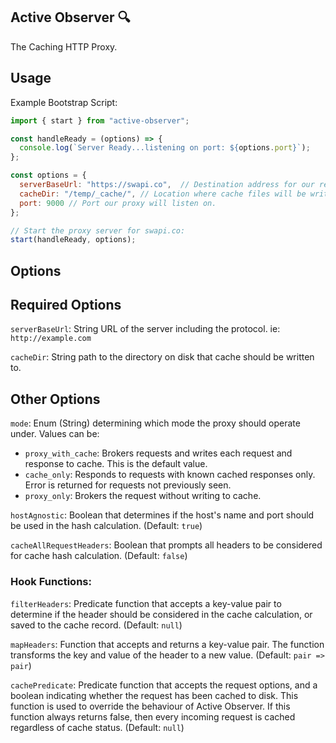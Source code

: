 Active Observer :mag:
--------------------------

The Caching HTTP Proxy.


## Usage

Example Bootstrap Script:

```javascript
import { start } from "active-observer";

const handleReady = (options) => {
  console.log(`Server Ready...listening on port: ${options.port}`);
};

const options = {
  serverBaseUrl: "https://swapi.co",  // Destination address for our requests.
  cacheDir: "/temp/_cache/", // Location where cache files will be written.
  port: 9000 // Port our proxy will listen on.
};

// Start the proxy server for swapi.co:
start(handleReady, options);
```

## Options

## Required Options

`serverBaseUrl`: String URL of the server including the protocol. ie: `http://example.com`

`cacheDir`: String path to the directory on disk that cache should be written to.

## Other Options
`mode`: Enum (String) determining which mode the proxy should operate under.
Values can be: 
- `proxy_with_cache`: Brokers requests and writes each request and response to cache.
This is the default value.
- `cache_only`: Responds to requests with known cached responses only. Error is
returned for requests not previously seen.
- `proxy_only`: Brokers the request without writing to cache.

`hostAgnostic`: Boolean that determines if the host's name and port should be
used in the hash calculation. (Default: `true`)

`cacheAllRequestHeaders`: Boolean that prompts all headers to be considered for
cache hash calculation. (Default: `false`)


### Hook Functions:

`filterHeaders`: Predicate function that accepts a key-value pair to determine if the header
should be considered in the cache calculation, or saved to the cache record. 
(Default: `null`)


`mapHeaders`: Function that accepts and returns a key-value pair. The function transforms
the key and value of the header to a new value. (Default: `pair => pair`)


`cachePredicate`: Predicate function that accepts the request options, and a boolean indicating
whether the request has been cached to disk. This function is used to override the behaviour of 
Active Observer. If this function always returns false, then every incoming request is cached 
regardless of cache status. (Default: `null`)
